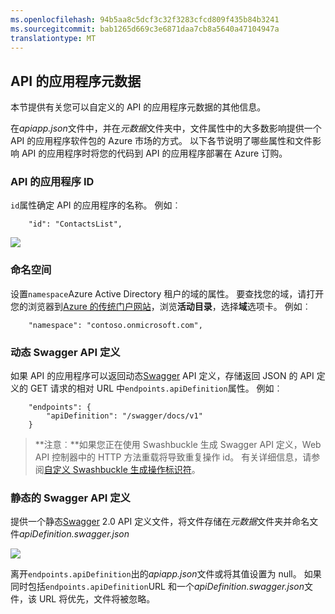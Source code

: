 ```yaml
---
ms.openlocfilehash: 94b5aa8c5dcf3c32f3283cfcd809f435b84b3241
ms.sourcegitcommit: bab1265d669c3e6871daa7cb8a5640a47104947a
translationtype: MT
---
```

## API 的应用程序元数据

本节提供有关您可以自定义的 API 的应用程序元数据的其他信息。

在*apiapp.json*文件中，并在*元数据*文件夹中，文件属性中的大多数影响提供一个 API 的应用程序软件包的 Azure 市场的方式。 以下各节说明了哪些属性和文件影响 API 的应用程序时将您的代码到 API 的应用程序部署在 Azure 订购。 

### API 的应用程序 ID 

`id`属性确定 API 的应用程序的名称。  例如︰

        "id": "ContactsList",

![](./media/app-service-api-direct-deploy-metadata/apiappname.png)

### 命名空间

设置`namespace`Azure Active Directory 租户的域的属性。 要查找您的域，请打开您的浏览器到[Azure 的传统门户网站](https://manage.windowsazure.com/)，浏览**活动目录**，选择**域**选项卡。 例如︰

        "namespace": "contoso.onmicrosoft.com",

### 动态 Swagger API 定义

如果 API 的应用程序可以返回动态[Swagger](http://swagger.io/) API 定义，存储返回 JSON 的 API 定义的 GET 请求的相对 URL 中`endpoints.apiDefinition`属性。 例如︰  

        "endpoints": {
            "apiDefinition": "/swagger/docs/v1"
        }

> **注意︰**如果您正在使用 Swashbuckle 生成 Swagger API 定义，Web API 控制器中的 HTTP 方法重载将导致重复操作 id。 有关详细信息，请参阅[自定义 Swashbuckle 生成操作标识符](../article/app-service-api/app-service-api-dotnet-swashbuckle-customize.md)。
  
### 静态的 Swagger API 定义

提供一个静态[Swagger](http://swagger.io/) 2.0 API 定义文件，将文件存储在*元数据*文件夹并命名文件*apiDefinition.swagger.json*

![](./media/app-service-api-direct-deploy-metadata/apidefinmetadata.png)

离开`endpoints.apiDefinition`出的*apiapp.json*文件或将其值设置为 null。 如果同时包括`endpoints.apiDefinition`URL 和一个*apiDefinition.swagger.json*文件，该 URL 将优先，文件将被忽略。
